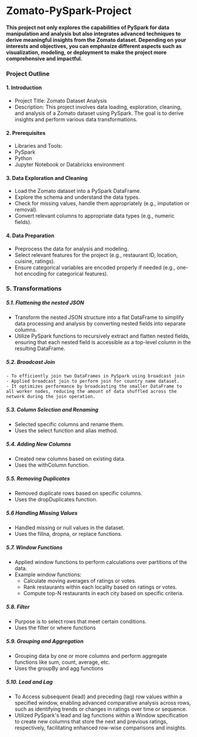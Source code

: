 # Zomato-PySpark-Project

#### This project not only explores the capabilities of PySpark for data manipulation and analysis but also integrates advanced techniques to derive meaningful insights from the Zomato dataset. Depending on your interests and objectives, you can emphasize different aspects such as visualization, modeling, or deployment to make the project more comprehensive and impactful.

### Project Outline

#### 1. Introduction
   - Project Title: Zomato Dataset Analysis
   - Description: This project involves data loading, exploration, cleaning, and analysis of a Zomato dataset using PySpark. The goal is to derive insights and perform                          various data transformations.

#### 2. Prerequisites
   - Libraries and Tools:
   - PySpark
   - Python
   - Jupyter Notebook or Databricks environment

#### 3. **Data Exploration and Cleaning**
   - Load the Zomato dataset into a PySpark DataFrame.
   - Explore the schema and understand the data types.
   - Check for missing values, handle them appropriately (e.g., imputation or removal).
   - Convert relevant columns to appropriate data types (e.g., numeric fields).

#### 4. **Data Preparation**
   - Preprocess the data for analysis and modeling.
   - Select relevant features for the project (e.g., restaurant ID, location, cuisine, ratings).
   - Ensure categorical variables are encoded properly if needed (e.g., one-hot encoding for categorical features).

### 5. **Transformations**
##### 5.1. Flattening the nested JSON
   - Transform the nested JSON structure into a flat DataFrame to simplify data processing and analysis by converting nested fields into separate columns.
   - Utilize PySpark functions to recursively extract and flatten nested fields, ensuring that each nested field is accessible as a top-level column in the resulting               DataFrame.

##### 5.2. Broadcast Join 
    - To efficiently join two DataFrames in PySpark using broadcast join
    - Applied broadcast join to perform join for country name dataset.
    - It optimizes performance by broadcasting the smaller DataFrame to all worker nodes, reducing the amount of data shuffled across the network during the join operation.

##### 5.3. Column Selection and Renaming
   - Selected specific columns and rename them.
   - Uses the select function and alias method.

##### 5.4. Adding New Columns
   -  Created new columns based on existing data.
   -  Uses the withColumn function.

##### 5.5. Removing Duplicates
   -  Removed duplicate rows based on specific columns.
   -  Uses the dropDuplicates function.

##### 5.6 Handling Missing Values
   -  Handled missing or null values in the dataset.
   -  Uses the fillna, dropna, or replace functions.

##### 5.7. **Window Functions**
   - Applied window functions to perform calculations over partitions of the data.
   - Example window functions:
      - Calculate moving averages of ratings or votes.
      - Rank restaurants within each locality based on ratings or votes.
      - Compute top-N restaurants in each city based on specific criteria.

##### 5.8. Filter
   - Purpose is to select rows that meet certain conditions.
   - Uses the filter or where functions
     
##### 5.9. Grouping and Aggregation 
   -  Grouping data by one or more columns and perform aggregate functions like sum, count, average, etc.
   -  Uses the groupBy and agg functions

##### 5.10. Lead and Lag
   - To Access subsequent (lead) and preceding (lag) row values within a specified window, enabling advanced comparative analysis across rows, such as identifying trends           or changes in ratings over time or sequence.
   - Utilized PySpark's lead and lag functions within a Window specification to create new columns that store the next and previous ratings, respectively, facilitating             enhanced row-wise comparisons and insights.
